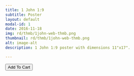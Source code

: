 ```yaml
---
title: 1 John 1:9
subtitle: Poster
layout: default
modal-id: 1
date: 2016-11-18
img: rd/thmb/1john-web-thmb.png
thumbnail: rd/thmb/1john-web-thmb.png
alt: image-alt
description: 1 John 1:9 poster with dimensions 11"x17".

---
```



<button
    type="button"
    class="snipcart-add-item btn btn-default"
    data-dismiss="modal"
    data-item-id="1"
    data-item-name="1 John 1:9"
    data-item-price="30.00"
    data-item-url="/"
    data-item-image="/img/rd/sthmb/1john-web-sthmb.png"
    data-item-description="Poster Print">
        Add To Cart
</button>
